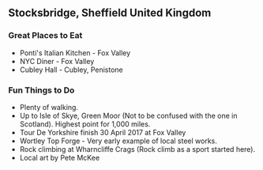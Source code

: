 ## Stocksbridge, Sheffield United Kingdom

### Great Places to Eat
* Ponti's Italian Kitchen - Fox Valley
* NYC Diner - Fox Valley
* Cubley Hall - Cubley, Penistone

### Fun Things to Do
* Plenty of walking.
* Up to Isle of Skye, Green Moor (Not to be confused with the one in Scotland). Highest point for 1,000 miles.
* Tour De Yorkshire finish 30 April 2017 at Fox Valley
* Wortley Top Forge - Very early example of local steel works.
* Rock climbing at Wharncliffe Crags (Rock climb as a sport started here).
* Local art by Pete McKee

